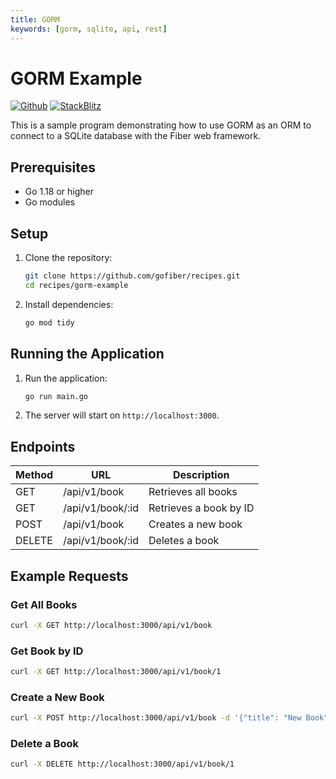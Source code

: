 ```yaml
---
title: GORM
keywords: [gorm, sqlite, api, rest]
---
```


# GORM Example

[![Github](https://img.shields.io/static/v1?label=&message=Github&color=2ea44f&style=for-the-badge&logo=github)](https://github.com/gofiber/recipes/tree/master/gorm) [![StackBlitz](https://img.shields.io/static/v1?label=&message=StackBlitz&color=2ea44f&style=for-the-badge&logo=StackBlitz)](https://stackblitz.com/github/gofiber/recipes/tree/master/gorm)

This is a sample program demonstrating how to use GORM as an ORM to connect to a SQLite database with the Fiber web framework.

## Prerequisites

- Go 1.18 or higher
- Go modules

## Setup

1. Clone the repository:
    ```sh
    git clone https://github.com/gofiber/recipes.git
    cd recipes/gorm-example
    ```

2. Install dependencies:
    ```sh
    go mod tidy
    ```

## Running the Application

1. Run the application:
    ```sh
    go run main.go
    ```

2. The server will start on `http://localhost:3000`.

## Endpoints

| Method | URL              | Description                |
| ------ | ---------------- | -------------------------- |
| GET    | /api/v1/book     | Retrieves all books        |
| GET    | /api/v1/book/:id | Retrieves a book by ID     |
| POST   | /api/v1/book     | Creates a new book         |
| DELETE | /api/v1/book/:id | Deletes a book             |

## Example Requests

### Get All Books
```sh
curl -X GET http://localhost:3000/api/v1/book
```

### Get Book by ID
```sh
curl -X GET http://localhost:3000/api/v1/book/1
```

### Create a New Book
```sh
curl -X POST http://localhost:3000/api/v1/book -d '{"title": "New Book", "author": "Author Name"}' -H "Content-Type: application/json"
```

### Delete a Book
```sh
curl -X DELETE http://localhost:3000/api/v1/book/1
```
